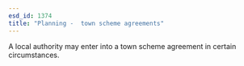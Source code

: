 ```yaml
---
esd_id: 1374
title: "Planning -  town scheme agreements"
---
```


A local authority may enter into a town scheme agreement in certain circumstances.

